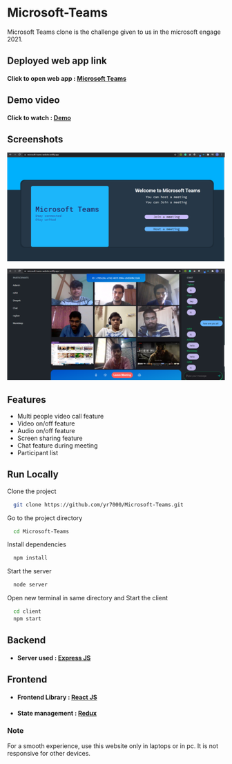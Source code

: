 # Microsoft-Teams
Microsoft Teams clone is the challenge given to us in the microsoft engage 2021.

## Deployed web app link

#### Click to open web app : [Microsoft Teams](https://microsoft-teams-website.netlify.app/)

## Demo video

#### Click to watch : [Demo](https://youtu.be/VuJrJyytTcI)

## Screenshots

![App Screenshot](./screenshots/HomePage.png)

![App Screenshot](./screenshots/RoomPage.png)

## Features

- Multi people video call feature
- Video on/off feature
- Audio on/off feature
- Screen sharing feature
- Chat feature during meeting
- Participant list

## Run Locally

Clone the project

```bash
  git clone https://github.com/yr7000/Microsoft-Teams.git
```

Go to the project directory

```bash
  cd Microsoft-Teams
```

Install dependencies

```bash
  npm install
```

Start the server

```bash
  node server
```

Open new terminal in same directory and Start the client

```bash
  cd client
  npm start
```

## Backend

- #### Server used : [Express JS](https://expressjs.com/)

## Frontend

- #### Frontend Library : [React JS](https://reactjs.org/)
- #### State management : [Redux](https://redux.js.org/)

### Note
For a smooth experience, use this website only in laptops or in pc. It is not responsive for other devices.
